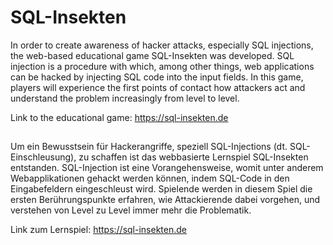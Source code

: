 # SQL-Insekten

In order to create awareness of hacker attacks, especially SQL injections, the web-based educational game SQL-Insekten was developed. SQL injection is a procedure with which, among other things, web applications can be hacked by injecting SQL code into the input fields. In this game, players will experience the first points of contact how attackers act and understand the problem increasingly from level to level. 

Link to the educational game: https://sql-insekten.de

##

Um ein Bewusstsein für Hackerangriffe, speziell SQL-Injections (dt. SQL-Einschleusung), zu schaffen ist das webbasierte Lernspiel SQL-Insekten entstanden. SQL-Injection ist eine Vorangehensweise, womit unter anderem Webapplikationen gehackt werden können, indem SQL-Code in den Eingabefeldern eingeschleust wird. Spielende werden in diesem Spiel die ersten Berührungspunkte erfahren, wie Attackierende dabei vorgehen, und verstehen von Level zu Level immer mehr die Problematik.

Link zum Lernspiel: https://sql-insekten.de
